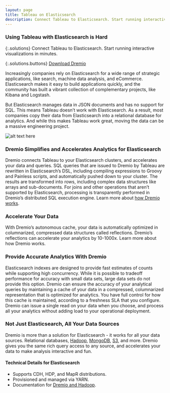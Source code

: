 ```yaml
---
layout: page
title: Tableau on Elasticsearch
description: Connect Tableau to Elasticsearch. Start running interactive SQL in minutes
---
```


### Using Tableau with Elasticsearch is Hard


{:.solutions}
Connect Tableau to Elasticsearch. Start running interactive visualizations in minutes.

{:.solutions.buttons}
[Download Dremio](/downloads/)




Increasingly companies rely on Elasticsearch for a wide range of strategic applications, like search, machine data analysis, and eCommerce. Elasticsearch makes it easy to build applications quickly, and the community has built a vibrant collection of complementary projects, like Kibana and Logstash.

But Elasticsearch manages data in JSON documents and has no support for SQL. This means Tableau doesn’t work with Elasticsearch. As a result, most companies copy their data from Elasticsearch into a relational database for analytics. And while this makes Tableau work great, moving the data can be a massive engineering project.

![alt text here](/img/solutions/elastic.png)

### Dremio Simplifies and Accelerates Analytics for Elasticsearch
Dremio connects Tableau to your Elasticsearch clusters, and accelerates your data and queries. SQL queries that are issued to Dremio by Tableau are rewritten in Elasticsearch’s DSL, including compiling expressions to Groovy and Painless scripts, and automatically pushed down to your cluster. The results are transformed into rows, including complex data structures like arrays and sub-documents. For joins and other operations that aren’t supported by Elasticsearch, processing is transparently performed in Dremio’s distributed SQL execution engine. Learn more about [how Dremio works](/product/).

### Accelerate Your Data
With Dremio’s autonomous cache, your data is automatically optimized in columnarized, compressed data structures called reflections. Dremio’s reflections can accelerate your analytics by 10-1000x. Learn more about how Dremio works.

### Provide Accurate Analytics With Dremio
Elasticsearch indexes are designed to provide fast estimates of counts while supporting high concurrency. While it is possible to tradeoff performance for accuracy with small data sets, large data sets do not provide this option. Dremio can ensure the accuracy of your analytical queries by maintaining a cache of your data in a compressed, columnarized representation that is optimized for analytics. You have full control for how this cache is maintained, according to a freshness SLA that you configure. Dremio can issue a single read on your data when you choose, and process all your analytics without adding load to your operational deployment.

### Not Just Elasticsearch, All Your Data Sources
Dremio is more than a solution for Elasticsearch - it works for all your data sources. Relational databases, [Hadoop](/solutions/tableau-on-hadoop/), [MongoDB](/solutions/tableau-on-mongodb/), [S3](/solutions/tableau-on-s3.html), and more. Dremio gives you the same rich query access to any source, and accelerates your data to make analysis interactive and fun.

#### Technical Details for Elasticsearch
- Supports CDH, HDP, and MapR distributions.
- Provisioned and managed via YARN.
- Documentation for [Dremio and Hadoop](/doc/).



